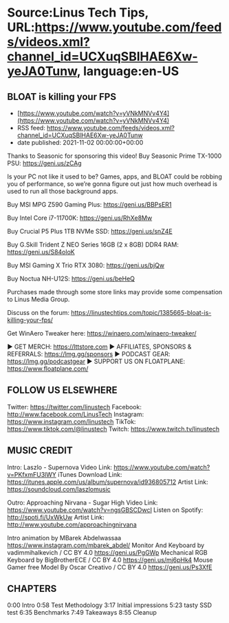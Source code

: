# Source:Linus Tech Tips, URL:https://www.youtube.com/feeds/videos.xml?channel_id=UCXuqSBlHAE6Xw-yeJA0Tunw, language:en-US

## BLOAT is killing your FPS
 - [https://www.youtube.com/watch?v=yVNkMNVv4Y4](https://www.youtube.com/watch?v=yVNkMNVv4Y4)
 - RSS feed: https://www.youtube.com/feeds/videos.xml?channel_id=UCXuqSBlHAE6Xw-yeJA0Tunw
 - date published: 2021-11-02 00:00:00+00:00

Thanks to Seasonic for sponsoring this video! 
Buy Seasonic Prime TX-1000 PSU: https://geni.us/zCAg

Is your PC not like it used to be? Games, apps, and BLOAT could be robbing you of performance, so we’re gonna figure out just how much overhead is used to run all those background apps. 


Buy MSI MPG Z590 Gaming Plus: https://geni.us/BBPsER1

Buy Intel Core i7-11700K: https://geni.us/RhXe8Mw

Buy Crucial P5 Plus 1TB NVMe SSD: https://geni.us/snZ4E

Buy G.Skill Trident Z NEO Series 16GB (2 x 8GB) DDR4 RAM: https://geni.us/S84oloK

Buy MSI Gaming X Trio RTX 3080: https://geni.us/bjQw

Buy Noctua NH-U12S: https://geni.us/beHeQ

Purchases made through some store links may provide some compensation to Linus Media Group.

Discuss on the forum: https://linustechtips.com/topic/1385665-bloat-is-killing-your-fps/

Get WinAero Tweaker here: https://winaero.com/winaero-tweaker/

► GET MERCH: https://lttstore.com
► AFFILIATES, SPONSORS & REFERRALS: https://lmg.gg/sponsors
► PODCAST GEAR: https://lmg.gg/podcastgear
► SUPPORT US ON FLOATPLANE: https://www.floatplane.com/

FOLLOW US ELSEWHERE
---------------------------------------------------  
Twitter: https://twitter.com/linustech
Facebook: http://www.facebook.com/LinusTech
Instagram: https://www.instagram.com/linustech
TikTok: https://www.tiktok.com/@linustech
Twitch: https://www.twitch.tv/linustech

MUSIC CREDIT
---------------------------------------------------
Intro: Laszlo - Supernova
Video Link: https://www.youtube.com/watch?v=PKfxmFU3lWY
iTunes Download Link: https://itunes.apple.com/us/album/supernova/id936805712
Artist Link: https://soundcloud.com/laszlomusic

Outro: Approaching Nirvana - Sugar High
Video Link: https://www.youtube.com/watch?v=ngsGBSCDwcI
Listen on Spotify: http://spoti.fi/UxWkUw
Artist Link: http://www.youtube.com/approachingnirvana

Intro animation by MBarek Abdelwassaa https://www.instagram.com/mbarek_abdel/
Monitor And Keyboard by vadimmihalkevich / CC BY 4.0  https://geni.us/PgGWp
Mechanical RGB Keyboard by BigBrotherECE / CC BY 4.0 https://geni.us/mj6pHk4
Mouse Gamer free Model By Oscar Creativo / CC BY 4.0 https://geni.us/Ps3XfE

CHAPTERS
---------------------------------------------------  
0:00 Intro
0:58 Test Methodology
3:17 Initial impressions
5:23 tasty SSD test
6:35 Benchmarks 
7:49 Takeaways
8:55 Cleanup

